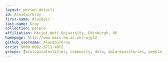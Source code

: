 ```yaml
---
layout: person-details
id: AlasdairGray
first-name: Alasdair
last-name: Gray
collection: people
affiliation: Heriot-Watt University, Edinburgh, UK
homepage: http://www.macs.hw.ac.uk/~ajg33
github_username: AlasdairGray
orcid: 0000-0002-5711-4872
groups: [biologicalentities, community, data, datarepositories, people, validation]
---
```

